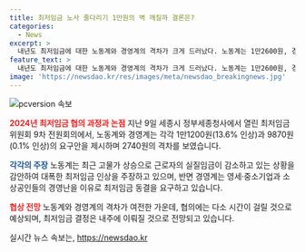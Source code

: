 ```yaml
---
title: 최저임금 노사 줄다리기 1만원의 벽 깨질까 결론은?
categories:
  - News
excerpt: >
  내년도 최저임금에 대한 노동계와 경영계의 격차가 크게 드러났다. 노동계는 1만2600원, 경영계는 9860원을 제시하며 간극은 1330원으로 확대됐다. 경영계는 중소기업과 소상공인들의 경영난을 이유로 최저임금 동결을 주장하며 노동계의 요구와 충돌했다. 최저임금위원회는 노사의 이견을 중재하기 위해 노동자 실질임금 감소와 경영난을 고려해 결정할 것으로 예상된다. 이번 최저임금 결정은 지난해와 마찬가지로 중재안을 통해 이루어질 가능성이 높으며, 결정 시한은 늦어도 내주로 예상된다.
feature_text: >
  내년도 최저임금에 대한 노동계와 경영계의 격차가 크게 드러났다. 노동계는 1만2600원, 경영계는 9860원을 제시하며 간극은 1330원으로 확대됐다. 경영계는 중소기업과 소상공인들의 경영난을 이유로 최저임금 동결을 주장하며 노동계의 요구와 충돌했다. 최저임금위원회는 노사의 이견을 중재하기 위해 노동자 실질임금 감소와 경영난을 고려해 결정할 것으로 예상된다. 이번 최저임금 결정은 지난해와 마찬가지로 중재안을 통해 이루어질 가능성이 높으며, 결정 시한은 늦어도 내주로 예상된다.
image: 'https://newsdao.kr/res/images/meta/newsdao_breakingnews.jpg'
---
```


<p><img src="https://newsdao.kr/res/images/meta/newsdao_breakingnews.jpg" alt="pcversion 속보" /></p>

<p><b><span style="color: #ee2323;">2024년 최저임금 협의 과정과 논점</span></b>
지난 9일 세종시 정부세종청사에서 열린 최저임금위원회 9차 전원회의에서, 노동계와 경영계는 각각 1만1200원(13.6% 인상)과 9870원(0.1% 인상)의 요구안을 제시하며 2740원의 격차를 보였습니다.</p>

<p><b><span style="color: #1a5490;">각각의 주장</span></b>
노동계는 최근 고물가 상승으로 근로자의 실질임금이 감소하고 있는 상황을 감안하여 대폭한 최저임금 인상을 주장하고 있으며, 반면 경영계는 영세·중소기업과 소상공인들의 경영난을 이유로 최저임금 동결을 요구하고 있습니다.</p>

<p><b><span style="color: #ee2323;">협상 전망</span></b>
노동계와 경영계의 격차가 여전한 가운데, 협의에는 다소 시간이 걸릴 것으로 예상되며, 최저임금 결정은 내주에 이뤄질 것으로 전망되고 있습니다.</p>
실시간 뉴스 속보는, <a href="https://newsdao.kr" rel="dofollow">https://newsdao.kr</a>



